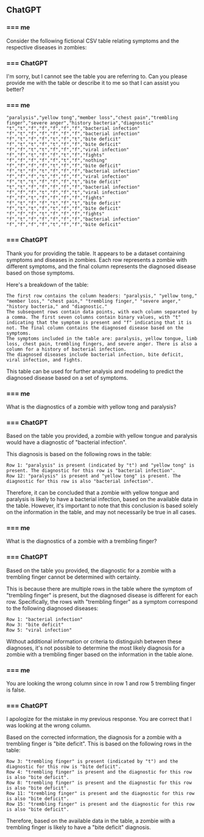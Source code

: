 ## ChatGPT

### === me

Consider the following fictional CSV table relating symptoms and the respective diseases in zombies:

### === ChatGPT

I'm sorry, but I cannot see the table you are referring to. Can you please provide me with the table or describe it to me so that I can assist you better?

### === me

~~~
"paralysis","yellow tong","member loss","chest pain","trembling finger","severe anger","history bacteria","diagnostic"
"t","t","f","f","f","f","f","bacterial infection"
"f","t","f","f","f","f","f","bacterial infection"
"f","t","f","f","t","f","t","bite deficit"
"f","t","t","f","t","f","f","bite deficit"
"f","f","t","t","f","f","f","viral infection"
"f","f","t","f","f","t","f","fights"
"f","f","f","f","f","t","f","nothing"
"f","f","f","f","t","f","f","bite deficit"
"f","t","f","t","f","f","f","bacterial infection"
"f","f","f","t","f","f","f","viral infection"
"f","t","t","f","f","f","t","bite deficit"
"t","t","f","f","f","f","f","bacterial infection"
"f","f","f","t","f","f","t","viral infection"
"f","f","t","f","f","f","f","fights"
"f","t","f","f","t","f","t","bite deficit"
"f","t","t","f","t","f","f","bite deficit"
"f","f","f","t","f","f","f","fights"
"f","t","f","f","f","f","f","bacterial infection"
"f","f","f","f","t","f","f","bite deficit"
~~~

### === ChatGPT

Thank you for providing the table. It appears to be a dataset containing symptoms and diseases in zombies. Each row represents a zombie with different symptoms, and the final column represents the diagnosed disease based on those symptoms.

Here's a breakdown of the table:

    The first row contains the column headers: "paralysis," "yellow tong," "member loss," "chest pain," "trembling finger," "severe anger," "history bacteria," and "diagnostic."
    The subsequent rows contain data points, with each column separated by a comma. The first seven columns contain binary values, with "t" indicating that the symptom is present and "f" indicating that it is not. The final column contains the diagnosed disease based on the symptoms.
    The symptoms included in the table are: paralysis, yellow tongue, limb loss, chest pain, trembling fingers, and severe anger. There is also a column for a history of bacterial infection.
    The diagnosed diseases include bacterial infection, bite deficit, viral infection, and fights.

This table can be used for further analysis and modeling to predict the diagnosed disease based on a set of symptoms.

### === me

What is the diagnostics of a zombie with yellow tong and paralysis?

### === ChatGPT

Based on the table you provided, a zombie with yellow tongue and paralysis would have a diagnostic of "bacterial infection".

This diagnosis is based on the following rows in the table:

    Row 1: "paralysis" is present (indicated by "t") and "yellow tong" is present. The diagnostic for this row is "bacterial infection".
    Row 12: "paralysis" is present and "yellow tong" is present. The diagnostic for this row is also "bacterial infection".

Therefore, it can be concluded that a zombie with yellow tongue and paralysis is likely to have a bacterial infection, based on the available data in the table. However, it's important to note that this conclusion is based solely on the information in the table, and may not necessarily be true in all cases.

### === me

What is the diagnostics of a zombie with a trembling finger?

### === ChatGPT

Based on the table you provided, the diagnostic for a zombie with a trembling finger cannot be determined with certainty.

This is because there are multiple rows in the table where the symptom of "trembling finger" is present, but the diagnosed disease is different for each row. Specifically, the rows with "trembling finger" as a symptom correspond to the following diagnosed diseases:

    Row 1: "bacterial infection"
    Row 3: "bite deficit"
    Row 5: "viral infection"

Without additional information or criteria to distinguish between these diagnoses, it's not possible to determine the most likely diagnosis for a zombie with a trembling finger based on the information in the table alone.

### === me

You are looking the wrong column since in row 1 and row 5 trembling finger is false.

### === ChatGPT

I apologize for the mistake in my previous response. You are correct that I was looking at the wrong column.

Based on the corrected information, the diagnosis for a zombie with a trembling finger is "bite deficit". This is based on the following rows in the table:

    Row 3: "trembling finger" is present (indicated by "t") and the diagnostic for this row is "bite deficit".
    Row 4: "trembling finger" is present and the diagnostic for this row is also "bite deficit".
    Row 8: "trembling finger" is present and the diagnostic for this row is also "bite deficit".
    Row 11: "trembling finger" is present and the diagnostic for this row is also "bite deficit".
    Row 15: "trembling finger" is present and the diagnostic for this row is also "bite deficit".

Therefore, based on the available data in the table, a zombie with a trembling finger is likely to have a "bite deficit" diagnosis.